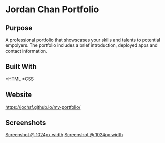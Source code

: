 # Jordan Chan Portfolio

## Purpose
A professional portfolio that showscases your skills and talents to potential empolyers. The portfolio includes a brief introduction, deployed apps and contact information.

## Built With
*HTML
*CSS

## Website
https://jochsf.github.io/my-portfolio/

## Screenshots
[Screenshot @ 1024px width](https://snipboard.io/JVUIgK.jpg)
[Screenshot @ 1024px width](https://snipboard.io/kDCSIm.jpg)


